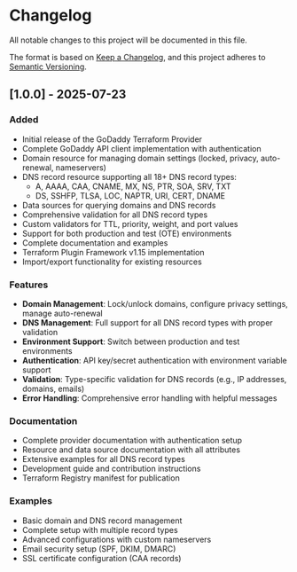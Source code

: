 # Changelog

All notable changes to this project will be documented in this file.

The format is based on [Keep a Changelog](https://keepachangelog.com/en/1.0.0/),
and this project adheres to [Semantic Versioning](https://semver.org/spec/v2.0.0.html).

## [1.0.0] - 2025-07-23

### Added
- Initial release of the GoDaddy Terraform Provider
- Complete GoDaddy API client implementation with authentication
- Domain resource for managing domain settings (locked, privacy, auto-renewal, nameservers)
- DNS record resource supporting all 18+ DNS record types:
  - A, AAAA, CAA, CNAME, MX, NS, PTR, SOA, SRV, TXT
  - DS, SSHFP, TLSA, LOC, NAPTR, URI, CERT, DNAME
- Data sources for querying domains and DNS records
- Comprehensive validation for all DNS record types
- Custom validators for TTL, priority, weight, and port values
- Support for both production and test (OTE) environments
- Complete documentation and examples
- Terraform Plugin Framework v1.15 implementation
- Import/export functionality for existing resources

### Features
- **Domain Management**: Lock/unlock domains, configure privacy settings, manage auto-renewal
- **DNS Management**: Full support for all DNS record types with proper validation
- **Environment Support**: Switch between production and test environments
- **Authentication**: API key/secret authentication with environment variable support
- **Validation**: Type-specific validation for DNS records (e.g., IP addresses, domains, emails)
- **Error Handling**: Comprehensive error handling with helpful messages

### Documentation
- Complete provider documentation with authentication setup
- Resource and data source documentation with all attributes
- Extensive examples for all DNS record types
- Development guide and contribution instructions
- Terraform Registry manifest for publication

### Examples
- Basic domain and DNS record management
- Complete setup with multiple record types
- Advanced configurations with custom nameservers
- Email security setup (SPF, DKIM, DMARC)
- SSL certificate configuration (CAA records)

